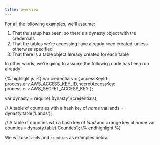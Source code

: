 ```yaml
---
title: overview
---
```


For all the following examples, we'll assume:

1. That the setup has been, so there's a dynasty object with the credentials
2. That the tables we're accessing have already been created, unless otherwise
   specified
3. That there is a table object already created for each table

In other words, we're going to assume the following code has been run already:

{% highlight js %}
var credentials = {
    accessKeyId: process.env.AWS_ACCESS_KEY_ID,
    secretAccessKey: process.env.AWS_SECRET_ACCESS_KEY
};

var dynasty = require('Dynasty')(credentials);

// A table of countries with a hash key of *name*
var lands = dynasty.table('Lands');

// A table of counties with a hash key of *land* and a range key of *name*
var counties = dynasty.table('Counties');
{% endhighlight %}

We will use `lands` and `counties` as examples below.
